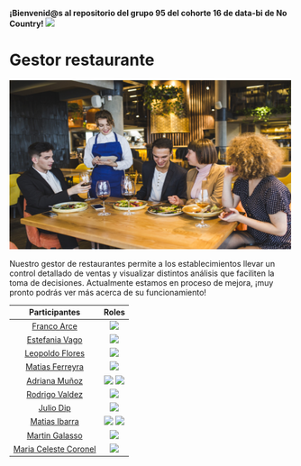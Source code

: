 <p><b>¡Bienvenid@s al repositorio del grupo 95 del cohorte 16 de data-bi de No Country! </b><img src="https://media.giphy.com/media/hvRJCLFzcasrR4ia7z/giphy.gif" width="35"></p>

<h1>Gestor restaurante</h1>

<img src="rest.jpg" alt="data" width="500" height="300">

<p>Nuestro gestor de restaurantes permite a los establecimientos llevar un control detallado de ventas y visualizar distintos análisis que faciliten la toma de decisiones.
Actualmente estamos en proceso de mejora, ¡muy pronto podrás ver más acerca de su funcionamiento!</p>

|Participantes|Roles|
|:---:|:---:|
|<a href="https://github.com/Franco-Arce">Franco Arce</a>|![](https://img.shields.io/badge/DATA%20ANALYST-yellow?style=for-the-badge)|
|<a href="https://github.com/Estefaniavago">Estefania Vago</a>|![](https://img.shields.io/badge/DATA%20ANALYST-yellow?style=for-the-badge)|
|<a href="https://github.com/LeopoldoGitHub">Leopoldo Flores</a>|![](https://img.shields.io/badge/DATA%20SCIENTIST-blue?style=for-the-badge)|
|<a href="https://github.com/mferreyra">Matias Ferreyra</a>|![](https://img.shields.io/badge/DATA%20ENGINEER-green?style=for-the-badge)|
|<a href="https://github.com/Adrikarol">Adriana Muñoz</a>|![](https://img.shields.io/badge/DATA%20SCIENTIST-blue?style=for-the-badge) ![](https://img.shields.io/badge/DATA%20ENGINEER-green?style=for-the-badge)|
|<a href="https://github.com/MrForii">Rodrigo Valdez</a>|![](https://img.shields.io/badge/DATA%20ANALYST-yellow?style=for-the-badge)|
|<a href="https://github.com/jcdip2500">Julio Dip</a>|![](https://img.shields.io/badge/DATA%20ANALYST-yellow?style=for-the-badge)|
|<a href="https://github.com/Matias-Ibarra">Matias Ibarra</a>|![](https://img.shields.io/badge/DATA%20SCIENTIST-blue?style=for-the-badge) ![](https://img.shields.io/badge/DATA%20ENGINEER-green?style=for-the-badge)|
|<a href="https://github.com/MartinGalasso">Martin Galasso</a>|![](https://img.shields.io/badge/DATA%20ENGINEER-green?style=for-the-badge)|
|<a href="https://github.com/MCCoronel">Maria Celeste Coronel</a>|![](https://img.shields.io/badge/DATA%20ANALYST-yellow?style=for-the-badge)|
